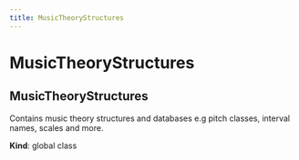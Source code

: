```yaml
---
title: MusicTheoryStructures
---
```


# MusicTheoryStructures

<a name="MusicTheoryStructures"></a>

## MusicTheoryStructures
Contains music theory structures and databases
e.g pitch classes, interval names, scales and more.

**Kind**: global class  

